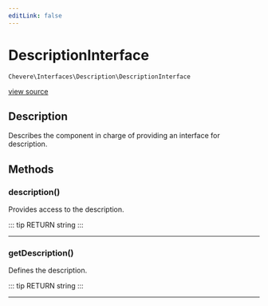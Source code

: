 ```yaml
---
editLink: false
---
```


# DescriptionInterface

`Chevere\Interfaces\Description\DescriptionInterface`

[view source](https://github.com/chevere/chevere/blob/master/src/Chevere/Interfaces/Description/DescriptionInterface.php)

## Description

Describes the component in charge of providing an interface for description.

## Methods

### description()

Provides access to the description.

::: tip RETURN
string
:::

---

### getDescription()

Defines the description.

::: tip RETURN
string
:::

---
